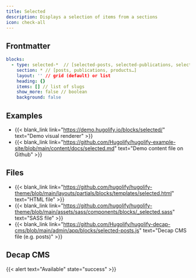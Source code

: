 ```yaml
---
title: Selected
description: Displays a selection of items from a sections
icon: check-all
---
```


## Frontmatter

```yml
blocks:
  - type: selected-*  // [selected-posts, selected-publications, selected-products…]
    section: * // [posts, publications, products…]
    layout: '' // grid (default) or list
    heading: {}
    items: [] // list of slugs
    show_more: false // boolean
    background: false
```

## Examples

- {{< blank_link link="https://demo.hugolify.io/blocks/selected/" text="Demo visual renderer" >}}
- {{< blank_link link="https://github.com/Hugolify/hugolify-example-site/blob/main/content/docs/selected.md" text="Demo content file on Github" >}}

## Files

- {{< blank_link link="https://github.com/hugolify/hugolify-theme/blob/main/layouts/partials/blocks/templates/selected.html" text="HTML file" >}}
- {{< blank_link link="https://github.com/hugolify/hugolify-theme/blob/main/assets/sass/components/blocks/_selected.sass" text="SASS file" >}}
- {{< blank_link link="https://github.com/Hugolify/hugolify-decap-cms/blob/main/admin/app/blocks/selected-posts.js" text="Decap CMS file (e.g. posts)" >}}

## Decap CMS

{{< alert text="Available" state="success" >}}
